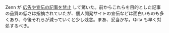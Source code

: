 Zenn が [広告や宣伝の記事を禁止](https://info.zenn.dev/2025-06-05-update-terms) して驚いた。前からこれらを目的とした記事の品質の低さは指摘されていたが、個人開発サイトの宣伝などは面白いものも多くあり、今後それらが減っていくと少し残念。まあ、妥当かな。Qiita も早く対処するべき。
